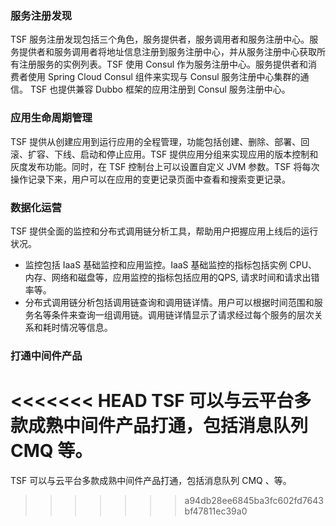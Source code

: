### 服务注册发现
TSF 服务注册发现包括三个角色，服务提供者，服务调用者和服务注册中心。服务提供者和服务调用者将地址信息注册到服务注册中心，并从服务注册中心获取所有注册服务的实例列表。TSF 使用 Consul 作为服务注册中心。服务提供者和消费者使用 Spring Cloud Consul 组件来实现与 Consul 服务注册中心集群的通信。
TSF 也提供兼容 Dubbo 框架的应用注册到 Consul 服务注册中心。

### 应用生命周期管理
TSF 提供从创建应用到运行应用的全程管理，功能包括创建、删除、部署、回滚、扩容、下线、启动和停止应用。TSF 提供应用分组来实现应用的版本控制和灰度发布功能。同时，在 TSF 控制台上可以设置自定义 JVM 参数。TSF 将每次操作记录下来，用户可以在应用的变更记录页面中查看和搜索变更记录。

### 数据化运营
TSF 提供全面的监控和分布式调用链分析工具，帮助用户把握应用上线后的运行状况。</br>

* 监控包括 IaaS 基础监控和应用监控。IaaS 基础监控的指标包括实例 CPU、内存、网络和磁盘等，应用监控的指标包括应用的QPS, 请求时间和请求出错率等。
* 分布式调用链分析包括调用链查询和调用链详情。用户可以根据时间范围和服务名等条件来查询一组调用链。调用链详情显示了请求经过每个服务的层次关系和耗时情况等信息。

### 打通中间件产品
<<<<<<< HEAD
TSF 可以与云平台多款成熟中间件产品打通，包括消息队列 CMQ 等。
=======
TSF 可以与云平台多款成熟中间件产品打通，包括消息队列 CMQ 、等。
>>>>>>> a94db28ee6845ba3fc602fd7643bf47811ec39a0





